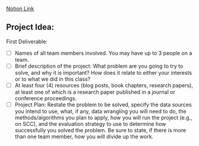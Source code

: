 [Notion Link](https://www.notion.so/db13ff9c6f2a4fc4923e76aa0e97ece3?v=2c9e25c656964583ab1aa502759f731b&p=020eb00dd91946f0b52eb2650c44c26c&pm=s)


## Project Idea:

First Deliverable:

- [ ] Names of all team members involved. You may have up to 3 people on a team.
- [ ] Brief description of the project: What problem are you going to try to solve, and why it is important? How does it relate to either your interests or to what we did in this class?
- [ ] At least four (4) resources (blog posts, book chapters, research papers), at least one of which is a research paper published in a journal or conference proceedings.
- [ ] Project Plan: Restate the problem to be solved, specify the data sources you intend to use, what, if any, data wrangling you will need to do, the methods/algorithms you plan to apply, how you will run the project (e.g., on SCC), and the evaluation strategy to use to determine how successfully you solved the problem. Be sure to state, if there is more than one team member, how you will divide up the work.
